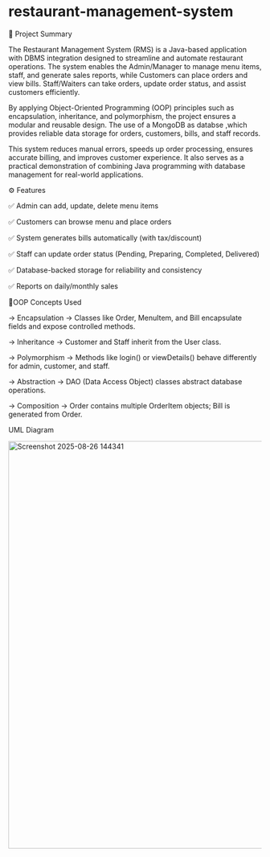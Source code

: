 # restaurant-management-system


📌 Project Summary

The Restaurant Management System (RMS) is a Java-based application with DBMS integration designed to streamline and automate restaurant operations. The system enables the Admin/Manager to manage menu items, staff, and generate sales reports, while Customers can place orders and view bills. Staff/Waiters can take orders, update order status, and assist customers efficiently.

By applying Object-Oriented Programming (OOP) principles such as encapsulation, inheritance, and polymorphism, the project ensures a modular and reusable design. The use of a MongoDB as databse ,which provides reliable data storage for orders, customers, bills, and staff records.

This system reduces manual errors, speeds up order processing, ensures accurate billing, and improves customer experience. It also serves as a practical demonstration of combining Java programming with database management for real-world applications.

⚙️ Features

✅ Admin can add, update, delete menu items

✅ Customers can browse menu and place orders

✅ System generates bills automatically (with tax/discount)

✅ Staff can update order status (Pending, Preparing, Completed, Delivered)

✅ Database-backed storage for reliability and consistency

✅ Reports on daily/monthly sales


🔗OOP Concepts Used

-> Encapsulation → Classes like Order, MenuItem, and Bill encapsulate fields and expose controlled methods.

-> Inheritance → Customer and Staff inherit from the User class.

-> Polymorphism → Methods like login() or viewDetails() behave differently for admin, customer, and staff.

-> Abstraction → DAO (Data Access Object) classes abstract database operations.

-> Composition → Order contains multiple OrderItem objects; Bill is generated from Order.


UML Diagram

<img width="1848" height="811" alt="Screenshot 2025-08-26 144341" src="https://github.com/user-attachments/assets/435610e7-5a02-4eb7-8458-72a6e2047ca4" />

